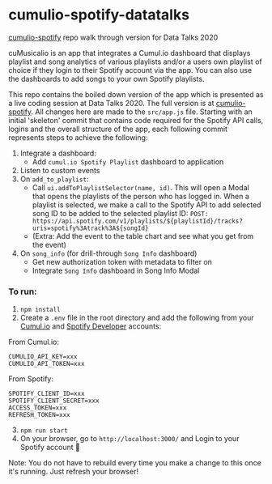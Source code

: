 # cumulio-spotify-datatalks
[cumulio-spotify](https://github.com/TuanaCelik/cumulio-spotify) repo walk through version for Data Talks 2020

cuMusicalio is an app that integrates a Cumul.io dashboard that displays playlist and song analytics of various playlists and/or a users own playlist of choice if they login to their Spotify account via the app. You can also use the dashboards to add songs to your own Spotify playlists. 

This repo contains the boiled down version of the app which is presented as a live coding session at Data Talks 2020. The full version is at [cumulio-spotify](https://github.com/TuanaCelik/cumulio-spotify). All changes here are made to the `src/app.js` file. Starting with an initial 'skeleton' commit that contains code required for the Spotify API calls, logins and the overall structure of the app, each following commit represents steps to achieve the following:

1. Integrate a dashboard:
    * Add `cumul.io Spotify Playlist` dashboard to application
2. Listen to custom events
3. On `add_to_playlist`:
    * Call `ui.addToPlaylistSelector(name, id)`. This will open a Modal that opens the playlists of the person who has logged in. When a playlist is selected, we make a call to the Spotify API to add selected song ID to be added to the selected playlist ID:
    `POST:  https://api.spotify.com/v1/playlists/${playlistId}/tracks?uris=spotify%3Atrack%3A${songId}`
    * (Extra: Add the event to the table chart and see what you get from the event)
4. On `song_info` (for drill-through `Song Info` dashboard)
    * Get new authorization token with metadata to filter on
    * Integrate `Song Info` dashboard in Song Info Modal


### To run:
1. `npm install`
2. Create a `.env` file in the root directory and add the following from your [Cumul.io](https://cumul.io/main) and [Spotify Developer](https://developer.spotify.com/) accounts:
 
 From Cumul.io:
 ```
 CUMULIO_API_KEY=xxx
 CUMULIO_API_TOKEN=xxx
 ```
 From Spotify:
 ```
 SPOTIFY_CLIENT_ID=xxx
 SPOTIFY_CLIENT_SECRET=xxx
 ACCESS_TOKEN=xxx
 REFRESH_TOKEN=xxx
 ```
3. `npm run start`
4. On your browser, go to `http://localhost:3000/` and Login to your Spotify account 🥳

Note: You do not have to rebuild every time you make a change to this once it's running. Just refresh your browser!

